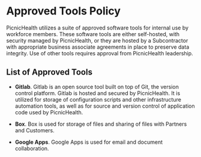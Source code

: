 # Approved Tools Policy

PicnicHealth utilizes a suite of approved software tools for internal use by workforce members. These software tools are either self-hosted, with security managed by PicnicHealth, or they are hosted by a Subcontractor with appropriate business associate agreements in place to preserve data integrity. Use of other tools requires approval from PicnicHealth leadership.

## List of Approved Tools

* **Gitlab**. Gitlab is an open source tool built on top of Git, the version control platform. Gitlab is hosted and secured by PicnicHealth. It is utilized for storage of configuration scripts and other infrastructure automation tools, as well as for source and version control of application code used by PicnicHealth.

* **Box**. Box is used for storage of files and sharing of files with Partners and Customers.

* **Google Apps**. Google Apps is used for email and document collaboration.
